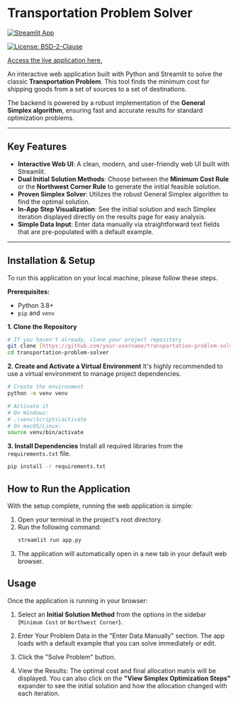 # Transportation Problem Solver

[![Streamlit App](https://static.streamlit.io/badges/streamlit_badge_black_white.svg)](https://transportation-problem-solver.streamlit.app/)

[![License: BSD-2-Clause](https://img.shields.io/badge/License-BSD--2--Clause-blue.svg)](https://opensource.org/licenses/BSD-2-Clause)

[Access the live application here.](https://transportation-problem-solver.streamlit.app/)

An interactive web application built with Python and Streamlit to solve the classic **Transportation Problem**. This tool finds the minimum cost for shipping goods from a set of sources to a set of destinations.

The backend is powered by a robust implementation of the **General Simplex algorithm**, ensuring fast and accurate results for standard optimization problems.

---

## Key Features

-   **Interactive Web UI**: A clean, modern, and user-friendly web UI built with Streamlit.
-   **Dual Initial Solution Methods**: Choose between the **Minimum Cost Rule** or the **Northwest Corner Rule** to generate the initial feasible solution.
-   **Proven Simplex Solver**: Utilizes the robust General Simplex algorithm to find the optimal solution.
-   **In-App Step Visualization**: See the initial solution and each Simplex iteration displayed directly on the results page for easy analysis.
-   **Simple Data Input**: Enter data manually via straightforward text fields that are pre-populated with a default example.

---

## Installation & Setup

To run this application on your local machine, please follow these steps.

**Prerequisites:**
* Python 3.8+
* `pip` and `venv`

**1. Clone the Repository**
```bash
# If you haven't already, clone your project repository
git clone [https://github.com/your-username/transportation-problem-solver.git](https://github.com/your-username/transportation-problem-solver.git)
cd transportation-problem-solver
```

**2. Create and Activate a Virtual Environment**
It's highly recommended to use a virtual environment to manage project dependencies.

```bash
# Create the environment
python -m venv venv

# Activate it
# On Windows:
# .\venv\Scripts\activate
# On macOS/Linux:
source venv/bin/activate
```

**3. Install Dependencies**
Install all required libraries from the `requirements.txt` file.

```bash
pip install -r requirements.txt
```

## How to Run the Application

With the setup complete, running the web application is simple:

1. Open your terminal in the project's root directory.
2. Run the following command:
   ```bash
   streamlit run app.py
   ```
3. The application will automatically open in a new tab in your default web browser.

## Usage

Once the application is running in your browser:

1. Select an **Initial Solution Method** from the options in the sidebar (`Minimum Cost` or `Northwest Corner`).

2. Enter Your Problem Data in the "Enter Data Manually" section. The app loads with a default example that you can solve immediately or edit.

3. Click the "Solve Problem" button.

4. View the Results: The optimal cost and final allocation matrix will be displayed. You can also click on the **"View Simplex Optimization Steps"** expander to see the initial solution and how the allocation changed with each iteration.


